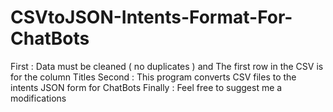 # CSVtoJSON-Intents-Format-For-ChatBots
First : Data must be cleaned ( no duplicates ) and The first row in the CSV is for the column Titles
Second : This program converts CSV files to the intents JSON form for ChatBots
Finally : Feel free to suggest me a modifications  

